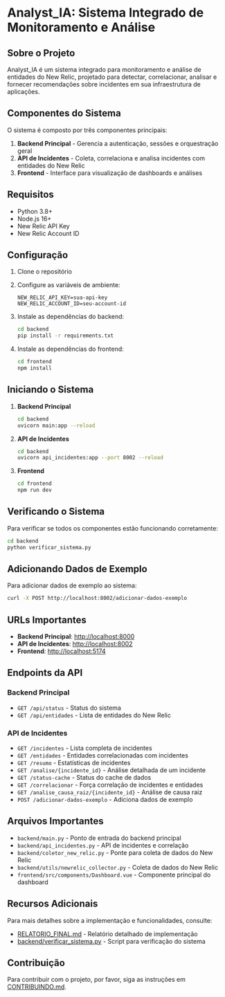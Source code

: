 # Analyst_IA: Sistema Integrado de Monitoramento e Análise

## Sobre o Projeto

Analyst_IA é um sistema integrado para monitoramento e análise de entidades do New Relic, projetado para detectar, correlacionar, analisar e fornecer recomendações sobre incidentes em sua infraestrutura de aplicações.

## Componentes do Sistema

O sistema é composto por três componentes principais:

1. **Backend Principal** - Gerencia a autenticação, sessões e orquestração geral
2. **API de Incidentes** - Coleta, correlaciona e analisa incidentes com entidades do New Relic
3. **Frontend** - Interface para visualização de dashboards e análises

## Requisitos

- Python 3.8+
- Node.js 16+
- New Relic API Key
- New Relic Account ID

## Configuração

1. Clone o repositório
2. Configure as variáveis de ambiente:

   ```env
   NEW_RELIC_API_KEY=sua-api-key
   NEW_RELIC_ACCOUNT_ID=seu-account-id
   ```

3. Instale as dependências do backend:

   ```bash
   cd backend
   pip install -r requirements.txt
   ```

4. Instale as dependências do frontend:

   ```bash
   cd frontend
   npm install
   ```

## Iniciando o Sistema

1. **Backend Principal**

   ```bash
   cd backend
   uvicorn main:app --reload
   ```

2. **API de Incidentes**

   ```bash
   cd backend
   uvicorn api_incidentes:app --port 8002 --reload
   ```

3. **Frontend**

   ```bash
   cd frontend
   npm run dev
   ```

## Verificando o Sistema

Para verificar se todos os componentes estão funcionando corretamente:

```bash
cd backend
python verificar_sistema.py
```

## Adicionando Dados de Exemplo

Para adicionar dados de exemplo ao sistema:

```bash
curl -X POST http://localhost:8002/adicionar-dados-exemplo
```

## URLs Importantes

- **Backend Principal**: [http://localhost:8000](http://localhost:8000)
- **API de Incidentes**: [http://localhost:8002](http://localhost:8002)
- **Frontend**: [http://localhost:5174](http://localhost:5174)

## Endpoints da API

### Backend Principal

- `GET /api/status` - Status do sistema
- `GET /api/entidades` - Lista de entidades do New Relic

### API de Incidentes

- `GET /incidentes` - Lista completa de incidentes
- `GET /entidades` - Entidades correlacionadas com incidentes
- `GET /resumo` - Estatísticas de incidentes
- `GET /analise/{incidente_id}` - Análise detalhada de um incidente
- `GET /status-cache` - Status do cache de dados
- `GET /correlacionar` - Força correlação de incidentes e entidades
- `GET /analise_causa_raiz/{incidente_id}` - Análise de causa raiz
- `POST /adicionar-dados-exemplo` - Adiciona dados de exemplo

## Arquivos Importantes

- `backend/main.py` - Ponto de entrada do backend principal
- `backend/api_incidentes.py` - API de incidentes e correlação
- `backend/coletor_new_relic.py` - Ponte para coleta de dados do New Relic
- `backend/utils/newrelic_collector.py` - Coleta de dados do New Relic
- `frontend/src/components/Dashboard.vue` - Componente principal do dashboard

## Recursos Adicionais

Para mais detalhes sobre a implementação e funcionalidades, consulte:

- [RELATORIO_FINAL.md](RELATORIO_FINAL.md) - Relatório detalhado de implementação
- [backend/verificar_sistema.py](backend/verificar_sistema.py) - Script para verificação do sistema

## Contribuição

Para contribuir com o projeto, por favor, siga as instruções em [CONTRIBUINDO.md](CONTRIBUINDO.md).
